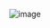 ![image](https://github.com/weversonmelky/desafiotreineme/assets/107736909/7ef051e3-ef97-44dd-afb6-b091980c94b0)

